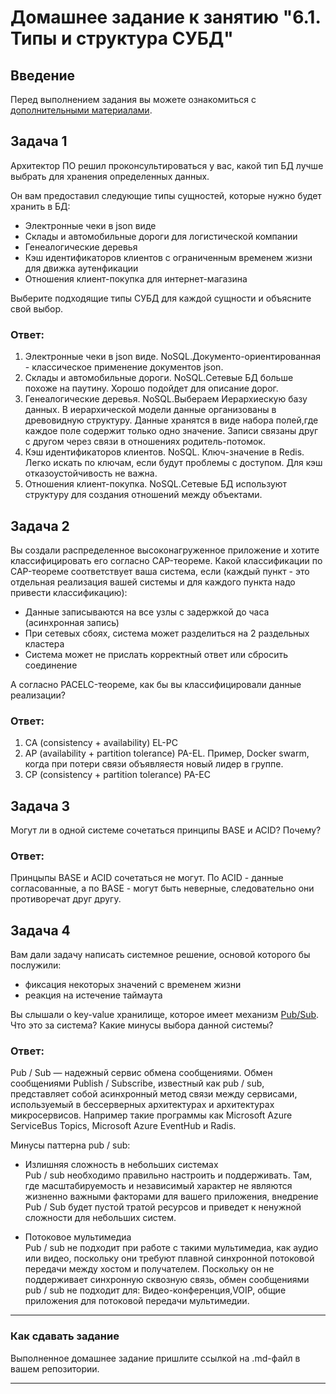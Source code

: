 # Домашнее задание к занятию "6.1. Типы и структура СУБД"

## Введение

Перед выполнением задания вы можете ознакомиться с 
[дополнительными материалами](https://github.com/netology-code/virt-homeworks/tree/master/additional/README.md).

## Задача 1

Архитектор ПО решил проконсультироваться у вас, какой тип БД 
лучше выбрать для хранения определенных данных.

Он вам предоставил следующие типы сущностей, которые нужно будет хранить в БД:

- Электронные чеки в json виде
- Склады и автомобильные дороги для логистической компании
- Генеалогические деревья
- Кэш идентификаторов клиентов с ограниченным временем жизни для движка аутенфикации
- Отношения клиент-покупка для интернет-магазина

Выберите подходящие типы СУБД для каждой сущности и объясните свой выбор.

### Ответ:
1. Электронные чеки в json виде. NoSQL.Документо-ориентированная - классическое применение документов json.
2. Склады и автомобильные дороги. NoSQL.Сетевые БД больше похоже на паутину. Хорошо подойдет для описание дорог.
3. Генеалогические деревья. NoSQL.Выбераем Иерархиескую базу данных. В иерархической модели данные организованы в древовидную структуру. Данные хранятся в виде набора полей,где каждое поле содержит только одно значение. Записи связаны друг с другом через связи в отношениях родитель-потомок.
4. Кэш идентификаторов клиентов. NoSQL. Ключ-значение в Redis. Легко искать по ключам, если будут проблемы с доступом. Для кэш отказоустойчивость не важна.
5. Отношения клиент-покупка. NoSQL.Сетевые БД используют структуру для создания отношений между объектами. 

## Задача 2

Вы создали распределенное высоконагруженное приложение и хотите классифицировать его согласно 
CAP-теореме. Какой классификации по CAP-теореме соответствует ваша система, если 
(каждый пункт - это отдельная реализация вашей системы и для каждого пункта надо привести классификацию):

- Данные записываются на все узлы с задержкой до часа (асинхронная запись)
- При сетевых сбоях, система может разделиться на 2 раздельных кластера
- Система может не прислать корректный ответ или сбросить соединение

А согласно PACELC-теореме, как бы вы классифицировали данные реализации?

### Ответ:
1. CA (consistency + availability) EL-PC
2. AP (availability + partition tolerance) PA-EL. Пример, Docker swarm, когда при потери связи объявляестя новый лидер в группе.
3. CP (consistency + partition tolerance) PA-EC

## Задача 3

Могут ли в одной системе сочетаться принципы BASE и ACID? Почему?

### Ответ:

Принцыпы BASE и ACID сочетаться не могут. По ACID - данные согласованные, а по BASE - могут быть неверные, следовательно они противоречат друг другу.

## Задача 4

Вам дали задачу написать системное решение, основой которого бы послужили:

- фиксация некоторых значений с временем жизни
- реакция на истечение таймаута

Вы слышали о key-value хранилище, которое имеет механизм [Pub/Sub](https://habr.com/ru/post/278237/). 
Что это за система? Какие минусы выбора данной системы?

### Ответ:
Pub / Sub — надежный сервис обмена сообщениями. Обмен сообщениями Publish / Subscribe, известный как pub / sub, представляет собой асинхронный метод связи между сервисами, используемый в бессерверных архитектурах и архитектурах микросервисов.
Например такие программы как Microsoft Azure ServiceBus Topics, Microsoft Azure EventHub и Radis.

Минусы паттерна pub / sub:<br>

- Излишняя сложность в небольших системах<br>
Pub / sub необходимо правильно настроить и поддерживать. Там, где масштабируемость и независимый характер не являются жизненно важными факторами для вашего приложения, внедрение Pub / Sub будет пустой тратой ресурсов и приведет к ненужной сложности для небольших систем.

- Потоковое мультимедиа<br>
Pub / sub не подходит при работе с такими мультимедиа, как аудио или видео, поскольку они требуют плавной синхронной потоковой передачи между хостом и получателем. Поскольку он не поддерживает синхронную сквозную связь, обмен сообщениями pub / sub не подходит для: Видео-конференция,VOIP, общие приложения для потоковой передачи мультимедии.

---

### Как cдавать задание

Выполненное домашнее задание пришлите ссылкой на .md-файл в вашем репозитории.

---
